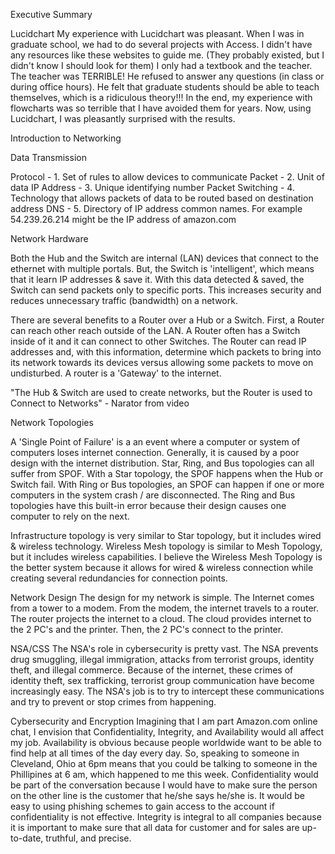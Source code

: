 Executive Summary

Lucidchart
My experience with Lucidchart was pleasant.  When I was in graduate school, we had to do several projects with Access.  I didn't have any resources like these websites to guide me. (They probably existed, but I didn't know I should look for them)  I only had a textbook and the teacher.  The teacher was TERRIBLE!  He refused to answer any questions (in class or during office hours).  He felt that graduate students should be able to teach themselves, which is a ridiculous theory!!!  In the end, my experience with flowcharts was so terrible that I have avoided them for years.  Now, using Lucidchart, I was pleasantly surprised with the results. 

Introduction to Networking

Data Transmission

Protocol          - 1. Set of rules to allow devices to communicate 
Packet            - 2. Unit of data 
IP Address        - 3. Unique identifying number 
Packet Switching  - 4. Technology that allows packets of data to be routed based on destination address 
DNS               - 5. Directory of IP address common names.  For example 54.239.26.214 might be the IP address of amazon.com


Network Hardware

Both the Hub and the Switch are internal (LAN) devices that connect to the ethernet with multiple portals.  But, the Switch is 'intelligent', which means that it learn IP addresses & save it.  With this data detected & saved, the Switch can send packets only to specific ports.  This increases security and reduces unnecessary traffic (bandwidth) on a network.  

There are several benefits to a Router over a Hub or a Switch.  First, a Router can reach other reach outside of the LAN.  A Router often has a Switch inside of it and it can connect to other Switches.  The Router can read IP addresses and, with this information, determine which packets to bring into its network towards its devices versus allowing some packets to move on undisturbed.  A router is a 'Gateway' to the internet.  

"The Hub & Switch are used to create networks, but the Router is used to Connect to Networks" - Narator from video

Network Topologies

A 'Single Point of Failure' is a an event where a computer or system of computers loses internet connection.  Generally, it is caused by a poor design with the internet distribution.  Star, Ring, and Bus topologies can all suffer from SPOF.  With a Star topology, the SPOF happens when the Hub or Switch fail.  With Ring or Bus topologies, an SPOF can happen if one or more computers in the system crash / are disconnected.  The Ring and Bus topologies have this built-in error because their design causes one computer to rely on the next. 

Infrastructure topology is very similar to Star topology, but it includes wired & wireless technology.  Wireless Mesh topology is similar to Mesh Topology, but it includes wireless capabilities.  I believe the Wireless Mesh Topology is the better system because it allows for wired & wireless connection while creating several redundancies for connection points. 

Network Design
The design for my network is simple.  The Internet comes from a tower to a modem.  From the modem, the internet travels to a router.  The router projects the internet to a cloud.  The cloud provides internet to the 2 PC's and the printer.  Then, the 2 PC's connect to the printer. 

NSA/CSS
The NSA's role in cybersecurity is pretty vast.  The NSA prevents drug smuggling, illegal immigration, attacks from terrorist groups, identity theft, and illegal commerce.  Because of the internet, these crimes of identity theft, sex trafficking, terrorist group communication have become increasingly easy.  The NSA's job is to try to intercept these communications and try to prevent or stop crimes from happening.  

Cybersecurity and Encryption
Imagining that I am part Amazon.com online chat, I envision that Confidentiality, Integrity, and Availability would all affect my job.  Availability is obvious because people worldwide want to be able to find help at all times of the day every day.  So, speaking to someone in Cleveland, Ohio at 6pm means that you could be talking to someone in the Phillipines at 6 am, which happened to me this week.  Confidentiality would be part of the conversation because I would have to make sure the person on the other line is the customer that he/she says he/she is.  It would be easy to using phishing schemes to gain access to the account if confidentiality is not effective.  Integrity is integral to all companies because it is important to make sure that all data for customer and for sales are up-to-date, truthful, and precise. 

